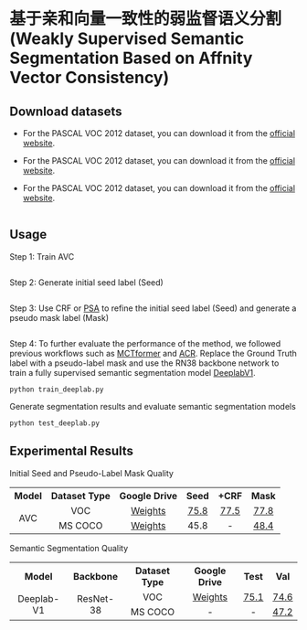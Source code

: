 # 基于亲和向量一致性的弱监督语义分割(Weakly Supervised Semantic Segmentation Based on Affnity Vector Consistency)
## Download datasets
* For the PASCAL VOC 2012 dataset, you can download it from the [official website](http://host.robots.ox.ac.uk/pascal/VOC/voc2012/VOCtrainval_11-May-2012.tar).
+ For the PASCAL VOC 2012 dataset, you can download it from the [official website](http://host.robots.ox.ac.uk/pascal/VOC/voc2012/VOCtrainval_11-May-2012.tar).
- For the PASCAL VOC 2012 dataset, you can download it from the [official website](http://host.robots.ox.ac.uk/pascal/VOC/voc2012/VOCtrainval_11-May-2012.tar).
```
```
## Usage

Step 1: Train AVC

```
```

Step 2: Generate initial seed label (Seed)

```
```

Step 3: Use CRF or [PSA](https://github.com/jiwoon-ahn/psa) to refine the initial seed label (Seed) and generate a pseudo mask label (Mask)

```
```

Step 4: To further evaluate the performance of the method, we followed previous workflows such as [MCTformer](https://github.com/xulianuwa/MCTformer) and [ACR](https://github.com/sangrockEG/ACR). Replace the Ground Truth label with a pseudo-label mask and use the RN38 backbone network to train a fully supervised semantic segmentation model [DeeplabV1](https://github.com/YudeWang/semantic-segmentation-codebase/tree/main/experiment/seamv1-pseudovoc).
```
python train_deeplab.py
```
Generate segmentation results and evaluate semantic segmentation models
```
python test_deeplab.py
```
## Experimental Results
Initial Seed and Pseudo-Label Mask Quality

<table>
  <tr>
    <th>Model</th>
    <th>Dataset Type</th>
    <th>Google Drive</th>
    <th>Seed</th>
    <th>+CRF</th>
    <th>Mask</th>
  </tr>
  <tr>
    <td rowspan="2" align="center">AVC</td>
    <td align="center">VOC</td>
    <td align="center"><a href="https://drive.google.com/file/d/1GOAl3B3bywI5plCI3o7YLeEmeTCIAMdq/view?usp=drive_link">Weights</a></td>
    <td align="center"><a href="https://drive.google.com/file/d/1fEtLiFbvgT3cOGr2hCT7qMZGjD6iDl-p/view?usp=drive_link">75.8</a></td>
    <td align="center"><a href="https://drive.google.com/file/d/1v1HsX_Lc00TnEPveQGl7LlLJLbE5CNiE/view?usp=drive_link">77.5</a></td>
    <td align="center"><a href="https://drive.google.com/file/d/14-1WR1V6zm3RFAwDnuABeDUZCQkkULYu/view?usp=drive_link">77.8</a></td>
  </tr>
  <tr>
    <td align="center">MS COCO</td>
    <td align="center"><a href="https://drive.google.com/file/d/1yRzMH-LbsK3IidONspOJYuZaNTgdxM96/view?usp=drive_link">Weights</a></td>
    <td align="center">45.8</td>
    <td align="center">-</td>
    <td align="center"><a href="https://drive.google.com/file/d/1UFEk8uN_81E0hLU50oR9FsiL6QvAon_u/view?usp=drive_link">48.4</a></td>
  </tr>
</table>

Semantic Segmentation Quality

<table>
  <tr>
    <th>Model</th>
    <th>Backbone</th>
    <th>Dataset Type</th>    
    <th>Google Drive</th>
    <th>Test</th>
    <th>Val</th>
  </tr>
  <tr>
    <td rowspan="2" align="center">Deeplab-V1</td>
    <td rowspan="2" align="center">ResNet-38</td>
    <td align="center">VOC</td>
    <td align="center"><a href="https://drive.google.com/file/d/1Wsru6lHMhh8gYdO3Uep6XSq8f9BzHghT/view?usp=drive_link">Weights</a></td>
    <td align="center"><a href="http://host.robots.ox.ac.uk:8080/anonymous/NHKQPH.html">75.1</a></td>
    <td align="center"><a href="http://host.robots.ox.ac.uk:8080/anonymous/OE2YQO.html">74.6</a></td>
  </tr>
  <tr>
    <td align="center">MS COCO</td>
    <td align="center">-</td>
    <td align="center">-</td>
    <td align="center"><a href="https://drive.google.com/file/d/1NarR6JQArhc7gLuSZ1wEDH--HZgY-rRU/view?usp=drive_link">47.2</a></td>
  </tr>
</table>


